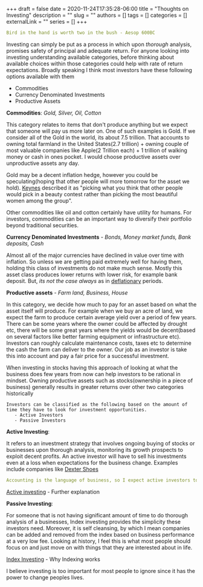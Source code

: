 +++ 
draft = false
date = 2020-11-24T17:35:28-06:00
title = "Thoughts on Investing"
description = ""
slug = ""
authors = []
tags = []
categories = []
externalLink = ""
series = []
+++

```yaml
Bird in the hand is worth two in the bush - Aesop 600BC
```

Investing can simply be put as a process in which upon *thorough* analysis, promises safety of principal and adequate return. For anyone looking into investing understanding available categories, before thinking about available choices within those categories could help with rate of return expectations. Broadly speaking I think most investors have these following options available with them

  - Commodities 
  - Currency Denominated Investments
  - Productive Assets

**Commodities**: *Gold, Silver, Oil, Cotton*

   This category relates to items that don't produce anything but we expect that someone will pay us more later on. One of such  examples is Gold. If we consider all of the Gold in the world, its about 7.5 trillion. That accounts to owning total farmland in the United States(2.7 trillion) + owning couple of most valuable companies like Apple(2 Trillion each) + 1 trillion of walking money or cash in ones pocket. I would choose productive assets over unproductive assets any day.
   
   Gold may be a decent inflation hedge, however you could be speculating(hoping that other people will more tomorrow for the asset we hold). [Keynes](https://en.wikipedia.org/wiki/John_Maynard_Keynes) described it as "picking what you think that other people would pick in a beauty contest rather than picking the most beautiful women among the group". 

   Other commodities like oil and cotton certainly have utility for humans. For investors, commodities can be an important way to diversify their portfolio beyond traditional securities.

**Currency Denominated Investments** - *Bonds, Money market funds, Bank deposits, Cash* 

   Almost all of the major currencies have declined in value over time with inflation. So unless we are getting paid extremely well for having them, holding this class of investments do not make much sense. Mostly this asset class produces lower returns with lower risk, for example bank deposit. But, *its not the case always* as in [deflationary](https://www.investopedia.com/terms/d/deflation.asp) periods.

**Productive assets** - *Farm land, Business, House*

  In this category, we decide how much to pay for an asset based on what the asset itself will produce. For example when we buy an acre of land, we expect the farm to produce certain average yield over a period of few years.  There can be some years where the owner could be affected by drought etc, there will be some great years where the yields would be decent(based on several factors like better farming equipment or infrastructure etc). Investors can roughly calculate maintenance costs, taxes etc to determine the cash the farm can deliver to the owner. Our job as an investor is take this into account and pay a fair price for a successful investment.

  When investing in stocks having this approach of looking at what the business does few years from now can help investors to be rational in mindset. Owning productive assets such as stocks(ownership in a piece of business) generally results in greater returns over other two categories historically


```
Investors can be classified as the following based on the amount of time they have to look for investment opportunities. 
   - Active Investors
   - Passive Investors
```

**Active Investing**:

It refers to an investment strategy that involves ongoing buying of stocks or businesses upon thorough analysis, monitoring its growth prospects to exploit decent profits. An active investor will have to sell his investments even at a loss when expectations for the business change. Examples include companies like [Dexter Shoes](https://www.reuters.com/article/us-berkshire-buffett-failure/buffett-calls-dexter-shoe-his-worst-deal-ever-idUSN2921504820080301)

```yaml
Accounting is the language of business, so I expect active investors to be well versed with it. 
```
[Active investing](https://www.investopedia.com/terms/a/activeinvesting.asp) - Further explanation 

**Passive Investing**: 

For someone that is not having significant amount of time to do thorough analysis of a businesses, Index investing provides the simplicity these investors need.  Moreover, it is self cleansing, by which I mean companies can be added and removed from the index based on business performance at a very low fee. Looking at history, I feel this is what most people should focus on and just move on with things that they are interested about in life. 

[Index Investing](https://www.thesimpledollar.com/investing/what-is-index-investing-and-why-does-it-work/) - Why Indexing works

I believe investing is too important for most people to ignore since it has the power to change peoples lives.